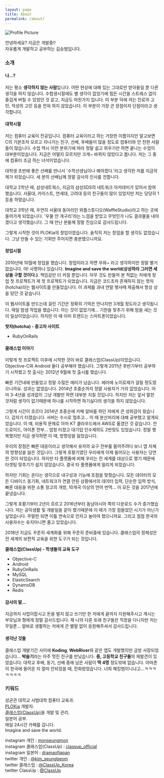 ```yaml
---
layout: page
title: About
permalink: /about/
---
```


<img src="{{ site.baseurl }}/assets/profile_image.jpg" title="Profile Picture" class="profile">

안녕하세요? 지금은 개발중!!<br>자유롭게 개발하고 공부하는 김승범입니다.

### 소개

#### 나...?
저는 평소 **생각하지 않는 사람**입니다. 어떤 현상에 대해 있는 그대로만 받아들일 뿐 다른 생각을 하지 않습니다. 수험생시절에도 별 생각이 없었기에 힘든 시간을 스트레스 없이 즐겁게 버틸 수 있었던 것 같고, 지금도 마찬가지 입니다. 이 부분 덕에 저는 진로의 고민, 적성의 고민 등을 전혀 하지 않았습니다. 이 부분이 가장 큰 장점이자 단점이라고 생각합니다.

#### 대학시절

저는 컴퓨터 교육이 전공입니다. 컴퓨터 교육이라고 하는 거창한 이름이지만 알고보면 C의 기본조차 모르고 지나가는 친구, 선배, 후배들이 많을 정도로 컴퓨터와 안 친한 사람들이 많습니다. 수업 역시 이런 분위기에 따라 정말 쉽고 외우기만 하면 끝나는 수업이 대부분이었습니다. 지금은 어떨지 모르지만 크게~ 바뀌지 않았다고 봅니다. 저는 그 중에 컴퓨터 조금 하는 녀석이었습니다.

대학생 초반에 좋은 선배를 만나서 '수학선생님이나 해야겠다.'라고 생각한 저를 지금의 제가 되었습니다. 세 분의 선배님께 정말 감사의 인사를 전합니다.

대학교 2학년 때, 삼성네트웍스, 지금의 삼성SDS의 네트워크 아카데미가 있어서 참여했습니다. 서울대, 카이스트, 연세대, 고려대 등의 친구들이 많이 있었지만 저는 당당히 1등을 하였습니다.

대학교 3학년 때, 우연히 서울대 동아리인 와플스튜디오(WaffleStudio)라고 하는 곳에 들어가게 되었습니다. '우물 안 개구리'라는 느낌을 받았고 무엇인가 나도 결과물을 내야겠다고 생각했습니다. 그 때 만난 분들께 정말 진심으로 감사드립니다.

그렇게 시작한 것이 PLOKia의 창업이였습니다. 솔직히 저는 창업을 할 생각도 없었습니다. 그냥 만들 수 있는 기회만 주어지면 충분했으니까요.

#### 창업시절
2010년에 10월에 창업을 했습니다. 창업이라고 하면 우와~ 라고 생각하지만 정말 별거 없습니다. 아! 사명하나 있습니다. **Imagine and save the world(상상하라 그러면 세상을 구할 것이다.)**. 책임감만 더 커질 뿐입니다. 아무 것도 만들어 본 적없는 저에게 창업 첫 프로젝트가 제 첫 프로젝트가 되었습니다. 지금은 코드조차 존재하지 않는 핫차(hotcha)라는 웹사이트를 만들었습니다. 이 과제를 과내 연말 행사때 제출해서 항상 상을 탔던 것 같습니다.

이 웹사이트를 만드는데 걸린 기간은 정확히 기억은 안나지만 3개월 정도라고 생각됩니다. 매일 밤샘 작업을 했습니다. 아는 것이 없었기에... 기한을 맞추기 위해 밤을 새는 것이 일상이었습니다. 하지만 이 때 이미 트렌드는 스마트폰이었습니다.

**핫차(hotcha) - 중고차 사이트**
- RubyOnRails

#### 클래스업 이야기
이렇게 첫 프로젝트 이후에 시작한 것이 바로 클래스업(ClassUp)이었습니다. Objective-C와 Android 둘다 공부해야 했습니다. 그렇게 2011년 후반기부터 공부하기 시작했고 첫 출시는 2012년 9월에 첫 출시를 했습니다.

빠른 기간내에 만들었고 정말 수많은 에러가 났습니다. 에러에 노이로제가 걸릴 정도였으니까요. 성과는 없었습니다. 2014년 초중순까지 정말 사용자가 거의 없었습니다. 아마 3-4년을 성과없이 그냥 개발만 하면 대부분 지칠 것입니다. 하지만 저는 앞서 말한 것처럼 생각이 없기때문에 하나를 시작하면 하기싫다의 생각을 하지 않았습니다.

그렇게 시간이 흐르다 2014년 초중순에 카페 알바를 하던 저에게 큰 성취감이 왔습니다. 갑자기 터졌습니다. 서버는 수시로 멈추고... 이 때 분산처리에 대해 공부했고 알게되었습니다. 이 때, 비용적 문제로 아마 KT 클라우드에서 AWS로 옮겼던 것 같습니다. 안드로이드, 아이폰 전부... 엄청 터졌고 대기업 인수제의도 2번정도 있었습니다. 정말 행복했지만 지금 생각하면 이 때, 방향성을 잃었습니다.

우리의 장점은 빠른 대응이라고 생각해서 유저의 요구 전부를 들어주려다 보니 앱 자체의 방향성을 잃은 것입니다. 그렇게 호황기였던 우리에게 이제 들어오는 사용자는 당연한 것이 되었습니다. 하지만 타 플랫폼에 비해 우리는 전 세계를 대상으로 했기 때문에 타겟팅 맞추기가 쉽지 않았습니다. 결국 타 플랫폼에게 밀리게 되었습니다.

하지만 기회는 온다는 생각으로 내구성과 기능에 초점을 맞췄습니다. 모든 데이터의 모든 디바이스 동기화, 네트워크가 연결 안된 상황에서의 데이터 입력, 단순한 입력 방식, 빠른 대응을 위한 소통 창고의 개방, 10개국 이상의 언어 번역... 이 모든 것을 2017년에 끝냈습니다.

그렇게 호황기부터 2년이 흐르고 2016년부터 동남아시아 쪽의 다운로드 수가 증가했습니다. 저는 공익생활 및 개발일을 같이 했기때문에 이 때가 가장 힘들었던 시기가 아닌가 싶었습니다. 주말만 되면 이틀 연속으로 안자고 놀아야 했으니까요. 그리고 점점 한국의 사용자수는 유지아니면 줄고 있었습니다.

2018년 지금도 꾸준히 세계화를 위해 꾸준히 준비중에 있습니다. 클래스업의 정체성은 전 세계의 보편적 교육을 위한 도구가 되는 것입니다.

**클래스업(ClassUp) - 학생들의 교육 도구**
- Objective-C
- Android
- RubyOnRails
- MySQL
- ElasticSearch
- DynamoDB
- Redis

#### 감사의 말...
지금까지 사업이랍시고 돈을 벌지 않고 쓰기만 한 저에게 끝까지 지원해주시고 계시는 부모님과 형에게 정말 감사드립니다. 제 나의 다른 또래 친구들은 직장을 다니지만 저는 무일푼... 알바로 생활하는 저에게 큰 별말 없이 응원해주셔서 감사드립니다.

#### 생각난 것들
클래스업 개발기간 사이에 **Koding**, **WebRiver**와 같은 앱도 개발했지만 금방 사장되었습니다...
**박슬기**라는 아주 멋진 친구를 만났습니다.
**중, 고등학교 친구들**의 재발견이 있었습니다.
대학교 후배, 동기, 선배 중에 남은 사람이 **딱 4명** 정도밖에 없습니다.
아마존이 한국에 들어온 지 얼마 안되었을 때, 전화왔었습니다. 너희 해킹범이니냐고...ㅋㅋㅋㅋㅋㅋㅋ

### 키워드

성균관 대학교 사범대학 컴퓨터 교육과.<br>
[PLOKia](https://plokia.com/) 개발자.<br>
[클래스업(ClassUp)](https://classup.plokia.com/intro)을 개발 및 관리.<br>
일본어 공부.<br>
매일 24시간 카페를 갑니다.<br>
Imagine and save the world.

instagram 개인 : [monseungmon](https://www.instagram.com/monseungmon/)<br>
instagram 클래스업(ClassUp) : [classup_official](https://www.instagram.com/classup_official/)<br>
instagram 일본어 : [dramaofjapan](https://www.instagram.com/dramaofjapan/)<br>
twitter 개인 : [@kim_seungbeom](https://twitter.com/kim_seungbeom)<br>
twitter 클래스업 : [@ClassUp_Korea](https://twitter.com/ClassUp_Korea)<br>
twitter ClassUp : [@ClassUp](https://twitter.com/ClassUp)
